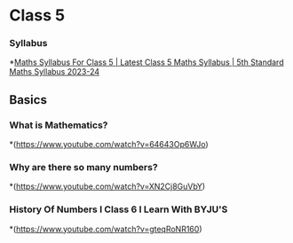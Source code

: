 # Class 5
### Syllabus
*[Maths Syllabus For Class 5 | Latest Class 5 Maths Syllabus | 5th Standard Maths Syllabus 2023-24](https://www.youtube.com/watch?v=7m4oRAyntNQ)

## Basics
### What is Mathematics?
*(https://www.youtube.com/watch?v=64643Op6WJo)
### Why are there so many numbers?
*(https://www.youtube.com/watch?v=XN2Cj8GuVbY)
### History Of Numbers I Class 6 I Learn With BYJU'S
*(https://www.youtube.com/watch?v=gteqRoNR160)
